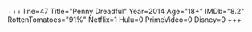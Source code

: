 +++
line=47
Title="Penny Dreadful"
Year=2014
Age="18+"
IMDb="8.2"
RottenTomatoes="91%"
Netflix=1
Hulu=0
PrimeVideo=0
Disney=0
+++


